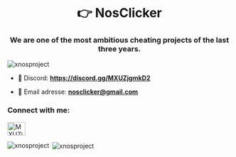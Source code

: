 <h1 align="center">👉 NosClicker</h1>
<h3 align="center">We are one of the most ambitious cheating projects of the last three years.</h3>

<p align="left"> <img src="https://komarev.com/ghpvc/?username=xnosproject&label=Profile%20views&color=0e75b6&style=flat" alt="xnosproject" /> </p>

- 💬 Discord: **https://discord.gg/MXUZjgmkD2**

- 📧 Email adresse: **nosclicker@gmail.com**

<h3 align="left">Connect with me:</h3>
<p align="left">
<a href="https://discord.gg/MXUZjgmkD2" target="blank"><img align="center" src="https://raw.githubusercontent.com/rahuldkjain/github-profile-readme-generator/master/src/images/icons/Social/discord.svg" alt="MXUZjgmkD2" height="30" width="40" /></a>
</p>

<p><img align="left" src="https://github-readme-stats.vercel.app/api/top-langs?username=xnosproject&show_icons=true&locale=en&layout=compact" alt="xnosproject" /></p>

<p>&nbsp;<img align="center" src="https://github-readme-stats.vercel.app/api?username=xnosproject&show_icons=true&locale=en" alt="xnosproject" /></p>
